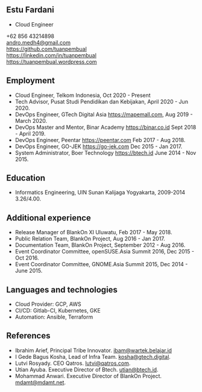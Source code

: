 ## Estu Fardani

- Cloud Engineer

+62 856 43214898  
andro.medh4@gmail.com  
https://github.com/tuanpembual  
https://linkedin.com/in/tuanpembual  
https://tuanpembual.wordpress.com

## Employment
- Cloud Engineer, Telkom Indonesia, Oct 2020 - Present
- Tech Advisor, Pusat Studi Pendidikan dan Kebijakan, April 2020 - Jun 2020.
- DevOps Engineer, GTech Digital Asia https://mapemall.com, Aug 2019 - March 2020.
- DevOps Master and Mentor, Binar Academy https://binar.co.id Sept 2018 - April 2019.
- DevOps Engineer, Peentar https://peentar.com Feb 2017 - Aug 2018.
- DevOps Engineer, GO-JEK https://go-jek.com Dec 2015 - Jan 2017.
- System Administrator, Boer Technology https://btech.id June 2014 - Nov 2015.

## Education

- Informatics Engineering, UIN Sunan Kalijaga Yogyakarta, 2009-2014 3.26/4.00.

## Additional experience
- Release Manager of BlankOn XI Uluwatu, Feb 2017 - May 2018.
- Public Relation Team, BlankOn Project, Aug 2016 - Jan 2017.
- Documentation Team, BlankOn Project, September 2012 - Aug 2016.
- Event Coordinator Committee, openSUSE.Asia Summit 2016, Dec 2015 - Oct 2016.
- Event Coordinator Committee, GNOME.Asia Summit 2015, Dec 2014 - June 2015.

## Languages and technologies

- Cloud Provider: GCP, AWS
- CI/CD: Gitlab-CI, Kubernetes, GKE
- Automation: Ansible, Terraform

## References
- Ibrahim Arief, Principal Tribe Innovator. ibam@wartek.belajar.id
- I Gede Bagus Kosha, Lead of Infra Team. kosha@gtech.digital.
- Lutvi Rosyady. CEO Qatros. lutvi@qatros.com.
- Utian Ayuba. Executive Director of Btech. utian@btech.id.
- Mohammad Anwari. Executive Director of BlankOn Project. mdamt@mdamt.net.
